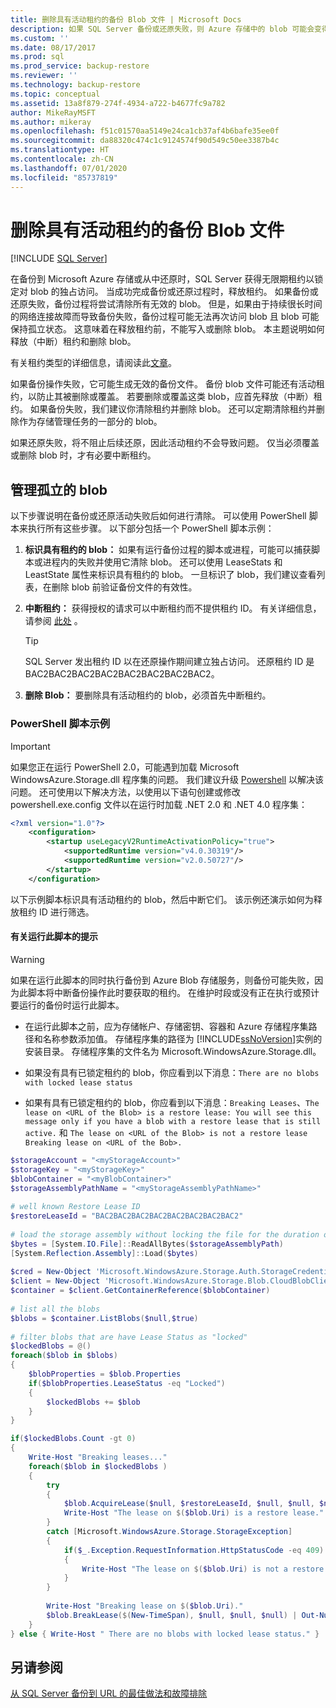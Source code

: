 ```yaml
---
title: 删除具有活动租约的备份 Blob 文件 | Microsoft Docs
description: 如果 SQL Server 备份或还原失败，则 Azure 存储中的 blob 可能会变得孤立。 了解如何删除孤立 blob。
ms.custom: ''
ms.date: 08/17/2017
ms.prod: sql
ms.prod_service: backup-restore
ms.reviewer: ''
ms.technology: backup-restore
ms.topic: conceptual
ms.assetid: 13a8f879-274f-4934-a722-b4677fc9a782
author: MikeRayMSFT
ms.author: mikeray
ms.openlocfilehash: f51c01570aa5149e24ca1cb37af4b6bafe35ee0f
ms.sourcegitcommit: da88320c474c1c9124574f90d549c50ee3387b4c
ms.translationtype: HT
ms.contentlocale: zh-CN
ms.lasthandoff: 07/01/2020
ms.locfileid: "85737819"
---
```

# <a name="delete-backup-blob-files-with-active-leases"></a>删除具有活动租约的备份 Blob 文件

 [!INCLUDE [SQL Server](../../includes/applies-to-version/sqlserver.md)]

在备份到 Microsoft Azure 存储或从中还原时，SQL Server 获得无限期租约以锁定对 blob 的独占访问。 当成功完成备份或还原过程时，释放租约。 如果备份或还原失败，备份过程将尝试清除所有无效的 blob。 但是，如果由于持续很长时间的网络连接故障而导致备份失败，备份过程可能无法再次访问 blob 且 blob 可能保持孤立状态。 这意味着在释放租约前，不能写入或删除 blob。 本主题说明如何释放（中断）租约和删除 blob。
  
有关租约类型的详细信息，请阅读此[文章](https://go.microsoft.com/fwlink/?LinkId=275664)。  
  
如果备份操作失败，它可能生成无效的备份文件。 备份 blob 文件可能还有活动租约，以防止其被删除或覆盖。 若要删除或覆盖这类 blob，应首先释放（中断）租约。 如果备份失败，我们建议你清除租约并删除 blob。 还可以定期清除租约并删除作为存储管理任务的一部分的 blob。  
  
如果还原失败，将不阻止后续还原，因此活动租约不会导致问题。 仅当必须覆盖或删除 blob 时，才有必要中断租约。  
  
## <a name="manage-orphaned-blobs"></a>管理孤立的 blob

以下步骤说明在备份或还原活动失败后如何进行清除。 可以使用 PowerShell 脚本来执行所有这些步骤。 以下部分包括一个 PowerShell 脚本示例：  
  
1. **标识具有租约的 blob：** 如果有运行备份过程的脚本或进程，可能可以捕获脚本或进程内的失败并使用它清除 blob。  还可以使用 LeaseStats 和 LeastState 属性来标识具有租约的 blob。 一旦标识了 blob，我们建议查看列表，在删除 blob 前验证备份文件的有效性。  
  
1. **中断租约：** 获得授权的请求可以中断租约而不提供租约 ID。 有关详细信息，请参阅 [此处](https://go.microsoft.com/fwlink/?LinkID=275664) 。  
  
    > [!TIP]  
    > SQL Server 发出租约 ID 以在还原操作期间建立独占访问。 还原租约 ID 是 BAC2BAC2BAC2BAC2BAC2BAC2BAC2BAC2。  
  
1. **删除 Blob：** 要删除具有活动租约的 blob，必须首先中断租约。  

###  <a name="powershell-script-example"></a><a name="Code_Example"></a> PowerShell 脚本示例  
  
> [!IMPORTANT]
> 如果您正在运行 PowerShell 2.0，可能遇到加载 Microsoft WindowsAzure.Storage.dll 程序集的问题。 我们建议升级 [Powershell](https://docs.microsoft.com/powershell/) 以解决该问题。 还可使用以下解决方法，以使用以下语句创建或修改 powershell.exe.config 文件以在运行时加载 .NET 2.0 和 .NET 4.0 程序集：  
>
> ```xml
> <?xml version="1.0"?>
>     <configuration>
>         <startup useLegacyV2RuntimeActivationPolicy="true">
>             <supportedRuntime version="v4.0.30319"/>
>             <supportedRuntime version="v2.0.50727"/>
>         </startup>
>     </configuration>  
> ```  
  
 以下示例脚本标识具有活动租约的 blob，然后中断它们。 该示例还演示如何为释放租约 ID 进行筛选。  
  
#### <a name="tips-on-running-this-script"></a>有关运行此脚本的提示
  
> [!WARNING]  
> 如果在运行此脚本的同时执行备份到 Azure Blob 存储服务，则备份可能失败，因为此脚本将中断备份操作此时要获取的租约。 在维护时段或没有正在执行或预计要运行的备份时运行此脚本。  
  
- 在运行此脚本之前，应为存储帐户、存储密钥、容器和 Azure 存储程序集路径和名称参数添加值。 存储程序集的路径为 [!INCLUDE[ssNoVersion](../../includes/ssnoversion-md.md)]实例的安装目录。 存储程序集的文件名为 Microsoft.WindowsAzure.Storage.dll。
  
- 如果没有具有已锁定租约的 blob，你应看到以下消息：`There are no blobs with locked lease status`
  
- 如果有具有已锁定租约的 blob，你应看到以下消息：`Breaking Leases`、`The lease on <URL of the Blob> is a restore lease: You will see this message only if you have a blob with a restore lease that is still active.` 和 `The lease on <URL of the Blob> is not a restore lease Breaking lease on <URL of the Bob>.`
  
```powershell
$storageAccount = "<myStorageAccount>"
$storageKey = "<myStorageKey>"
$blobContainer = "<myBlobContainer>"
$storageAssemblyPathName = "<myStorageAssemblyPathName>"
  
# well known Restore Lease ID  
$restoreLeaseId = "BAC2BAC2BAC2BAC2BAC2BAC2BAC2BAC2"  
  
# load the storage assembly without locking the file for the duration of the PowerShell session  
$bytes = [System.IO.File]::ReadAllBytes($storageAssemblyPath)  
[System.Reflection.Assembly]::Load($bytes)  
  
$cred = New-Object 'Microsoft.WindowsAzure.Storage.Auth.StorageCredentials' $storageAccount, $storageKey  
$client = New-Object 'Microsoft.WindowsAzure.Storage.Blob.CloudBlobClient' "https://$storageAccount.blob.core.windows.net", $cred  
$container = $client.GetContainerReference($blobContainer)  
  
# list all the blobs  
$blobs = $container.ListBlobs($null,$true)
  
# filter blobs that are have Lease Status as "locked"
$lockedBlobs = @()  
foreach($blob in $blobs)  
{  
    $blobProperties = $blob.Properties
    if($blobProperties.LeaseStatus -eq "Locked")  
    {  
        $lockedBlobs += $blob  
    }  
}  

if($lockedBlobs.Count -gt 0)  
{  
    Write-Host "Breaking leases..."
    foreach($blob in $lockedBlobs )
    {  
        try  
        {  
            $blob.AcquireLease($null, $restoreLeaseId, $null, $null, $null)  
            Write-Host "The lease on $($blob.Uri) is a restore lease."  
        }  
        catch [Microsoft.WindowsAzure.Storage.StorageException]  
        {  
            if($_.Exception.RequestInformation.HttpStatusCode -eq 409)  
            {  
                Write-Host "The lease on $($blob.Uri) is not a restore lease."  
            }  
        }  
  
        Write-Host "Breaking lease on $($blob.Uri)."  
        $blob.BreakLease($(New-TimeSpan), $null, $null, $null) | Out-Null  
    }  
} else { Write-Host " There are no blobs with locked lease status." }
```  
  
## <a name="see-also"></a>另请参阅

[从 SQL Server 备份到 URL 的最佳做法和故障排除](../../relational-databases/backup-restore/sql-server-backup-to-url-best-practices-and-troubleshooting.md)  
